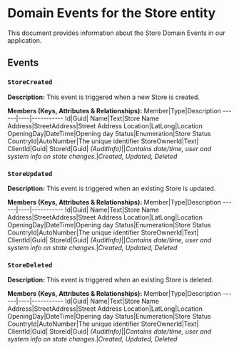 # Domain Events for the Store entity

This document provides information about the Store Domain Events in our application.

## Events

### `StoreCreated`

**Description:**
This event is triggered when a new Store is created.

**Members (Keys, Attributes & Relationships):**
Member|Type|Description
------|----|-----------
Id|Guid|
Name|Text|Store Name
Address|StreetAddress|Street Address
Location|LatLong|Location
OpeningDay|DateTime|Opening day
Status|Enumeration|Store Status
CountryId|AutoNumber|The unique identifier
StoreOwnerId|Text|
ClientId|Guid|
StoreId|Guid|
*(AuditInfo)*||*Contains date/time, user and system info on state changes.*|*Created, Updated, Deleted*


### `StoreUpdated`

**Description:** 
This event is triggered when an existing Store is updated.

**Members (Keys, Attributes & Relationships):**
Member|Type|Description
------|----|-----------
Id|Guid|
Name|Text|Store Name
Address|StreetAddress|Street Address
Location|LatLong|Location
OpeningDay|DateTime|Opening day
Status|Enumeration|Store Status
CountryId|AutoNumber|The unique identifier
StoreOwnerId|Text|
ClientId|Guid|
StoreId|Guid|
*(AuditInfo)*||*Contains date/time, user and system info on state changes.*|*Created, Updated, Deleted*


### `StoreDeleted`

**Description:**
This event is triggered when an existing Store is deleted.

**Members (Keys, Attributes & Relationships):**
Member|Type|Description
------|----|-----------
Id|Guid|
Name|Text|Store Name
Address|StreetAddress|Street Address
Location|LatLong|Location
OpeningDay|DateTime|Opening day
Status|Enumeration|Store Status
CountryId|AutoNumber|The unique identifier
StoreOwnerId|Text|
ClientId|Guid|
StoreId|Guid|
*(AuditInfo)*||*Contains date/time, user and system info on state changes.*|*Created, Updated, Deleted*

